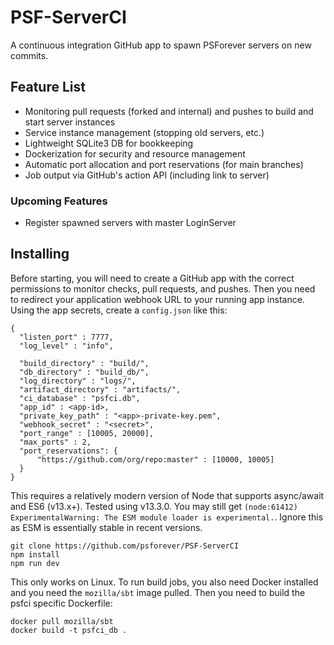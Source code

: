 # PSF-ServerCI
A continuous integration GitHub app to spawn PSForever servers on new commits.

## Feature List
* Monitoring pull requests (forked and internal) and pushes to build and start server instances
* Service instance management (stopping old servers, etc.)
* Lightweight SQLite3 DB for bookkeeping
* Dockerization for security and resource management
* Automatic port allocation and port reservations (for main branches)
* Job output via GitHub's action API (including link to server)

### Upcoming Features
* Register spawned servers with master LoginServer

## Installing
Before starting, you will need to create a GitHub app with the correct permissions to monitor checks, pull requests, and pushes. Then you need to redirect your application webhook URL to your running app instance. Using the app secrets, create a `config.json` like this:

```
{
  "listen_port" : 7777,
  "log_level" : "info",

  "build_directory" : "build/",
  "db_directory" : "build_db/",
  "log_directory" : "logs/",
  "artifact_directory" : "artifacts/",
  "ci_database" : "psfci.db",
  "app_id" : <app-id>,
  "private_key_path" : "<app>-private-key.pem",
  "webhook_secret" : "<secret>",
  "port_range" : [10005, 20000],
  "max_ports" : 2,
  "port_reservations": {
      "https://github.com/org/repo:master" : [10000, 10005]
  }
}
```

This requires a relatively modern version of Node that supports async/await and ES6 (v13.x+). Tested using v13.3.0. You may still get `(node:61412) ExperimentalWarning: The ESM module loader is experimental.`. Ignore this as ESM is essentially stable in recent versions.

```
git clone https://github.com/psforever/PSF-ServerCI
npm install
npm run dev
```

This only works on Linux. To run build jobs, you also need Docker installed and you need the `mozilla/sbt` image pulled.
Then you need to build the psfci specific Dockerfile:

```
docker pull mozilla/sbt
docker build -t psfci_db .
```
